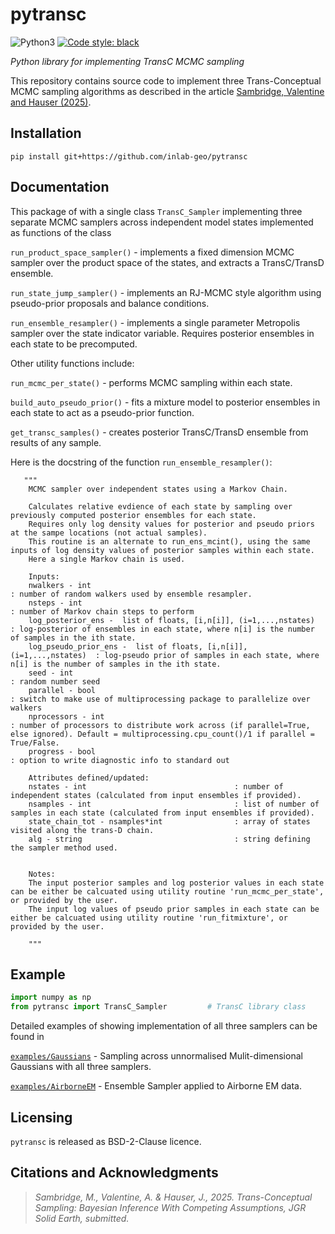 # pytransc

![Python3](https://img.shields.io/badge/python-3.x-brightgreen.svg)
<a href="https://github.com/psf/black"><img alt="Code style: black" src="https://img.shields.io/badge/code%20style-black-000000.svg"></a>

_Python library for implementing TransC MCMC sampling_


This repository contains source code to implement three Trans-Conceptual MCMC sampling algorithms as described in the article 
[Sambridge, Valentine and Hauser (2025)](https://agupubs.onlinelibrary.wiley.com/doi/10.1029/2024JB030470).


## Installation

```
pip install git+https://github.com/inlab-geo/pytransc
```
## Documentation

This package of with a single class `TransC_Sampler` implementing three separate MCMC samplers across independent model states implemented as functions of the class

`run_product_space_sampler()` - implements a fixed dimension MCMC sampler over the product space of the states, and extracts a TransC/TransD ensemble. 

`run_state_jump_sampler()` - implements an RJ-MCMC style algorithm using pseudo-prior proposals and balance conditions. 

`run_ensemble_resampler()` - implements a single parameter Metropolis sampler over the state indicator variable. Requires posterior ensembles in each state to be precomputed.

Other utility functions include:

`run_mcmc_per_state()` - performs MCMC sampling within each state.

`build_auto_pseudo_prior()` - fits a mixture model to posterior ensembles in each state to act as a pseudo-prior function.

`get_transc_samples()` - creates posterior TransC/TransD ensemble from results of any sample.

Here is the docstring of the function `run_ensemble_resampler()`:

       """
        MCMC sampler over independent states using a Markov Chain.

        Calculates relative evdience of each state by sampling over previously computed posterior ensembles for each state.
        Requires only log density values for posterior and pseudo priors at the sampe locations (not actual samples).
        This routine is an alternate to run_ens_mcint(), using the same inputs of log density values of posterior samples within each state.
        Here a single Markov chain is used.

        Inputs:
        nwalkers - int                                                       : number of random walkers used by ensemble resampler.
        nsteps - int                                                         : number of Markov chain steps to perform
        log_posterior_ens -  list of floats, [i,n[i]], (i=1,...,nstates)     : log-posterior of ensembles in each state, where n[i] is the number of samples in the ith state.
        log_pseudo_prior_ens -  list of floats, [i,n[i]], (i=1,...,nstates)  : log-pseudo prior of samples in each state, where n[i] is the number of samples in the ith state.
        seed - int                                                           : random number seed
        parallel - bool                                                      : switch to make use of multiprocessing package to parallelize over walkers
        nprocessors - int                                                    : number of processors to distribute work across (if parallel=True, else ignored). Default = multiprocessing.cpu_count()/1 if parallel = True/False.
        progress - bool                                                      : option to write diagnostic info to standard out

        Attributes defined/updated:
        nstates - int                                 : number of independent states (calculated from input ensembles if provided).
        nsamples - int                                : list of number of samples in each state (calculated from input ensembles if provided).
        state_chain_tot - nsamples*int                : array of states visited along the trans-D chain.
        alg - string                                  : string defining the sampler method used.


        Notes:
        The input posterior samples and log posterior values in each state can be either be calcuated using utility routine 'run_mcmc_per_state', or provided by the user.
        The input log values of pseudo prior samples in each state can be either be calcuated using utility routine 'run_fitmixture', or provided by the user.

        """

## Example

```python
import numpy as np
from pytransc import TransC_Sampler         # TransC library class
```
Detailed examples of showing implementation of all three samplers can be found in

[`examples/Gaussians`](./examples/Gaussians/) - Sampling across unnormalised Mulit-dimensional Gaussians with all three samplers.

[`examples/AirborneEM`](./examples/AirborneEM) - Ensemble Sampler applied to Airborne EM data.

## Licensing
`pytransc` is released as BSD-2-Clause licence.

## Citations and Acknowledgments

> *Sambridge, M., Valentine, A. & Hauser, J., 2025. Trans-Conceptual Sampling: Bayesian Inference With Competing Assumptions, JGR Solid Earth, submitted.*

